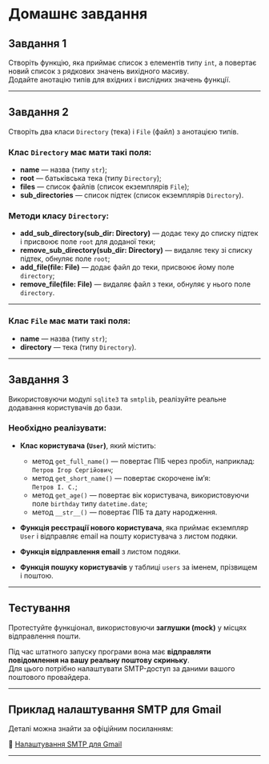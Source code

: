 # Домашнє завдання

## Завдання 1

Створіть функцію, яка приймає список з елементів типу `int`, а повертає новий список з рядкових значень вихідного масиву.  
Додайте анотацію типів для вхідних і вислідних значень функції.

---

## Завдання 2

Створіть два класи `Directory` (тека) і `File` (файл) з анотацією типів.

### Клас `Directory` має мати такі поля:

- **name** — назва (типу `str`);
- **root** — батьківська тека (типу `Directory`);
- **files** — список файлів (список екземплярів `File`);
- **sub_directories** — список підтек (список екземплярів `Directory`).

### Методи класу `Directory`:

- **add_sub_directory(sub_dir: Directory)** — додає теку до списку підтек і присвоює поле `root` для доданої теки;
- **remove_sub_directory(sub_dir: Directory)** — видаляє теку зі списку підтек, обнуляє поле `root`;
- **add_file(file: File)** — додає файл до теки, присвоює йому поле `directory`;
- **remove_file(file: File)** — видаляє файл з теки, обнуляє у нього поле `directory`.

---

### Клас `File` має мати такі поля:

- **name** — назва (типу `str`);
- **directory** — тека (типу `Directory`).

---

## Завдання 3

Використовуючи модулі `sqlite3` та `smtplib`, реалізуйте реальне додавання користувачів до бази.

### Необхідно реалізувати:

- **Клас користувача (`User`)**, який містить:

  - метод `get_full_name()` — повертає ПІБ через пробіл, наприклад:  
    `Петров Ігор Сергійович`;
  - метод `get_short_name()` — повертає скорочене ім’я:  
    `Петров І. С.`;
  - метод `get_age()` — повертає вік користувача, використовуючи поле `birthday` типу `datetime.date`;
  - метод `__str__()` — повертає ПІБ та дату народження.

- **Функція реєстрації нового користувача**, яка приймає екземпляр `User` і відправляє email на пошту користувача з листом подяки.

- **Функція відправлення email** з листом подяки.

- **Функція пошуку користувачів** у таблиці `users` за іменем, прізвищем і поштою.

---

## Тестування

Протестуйте функціонал, використовуючи **заглушки (mock)** у місцях відправлення пошти.

Під час штатного запуску програми вона має **відправляти повідомлення на вашу реальну поштову скриньку**.  
Для цього потрібно налаштувати SMTP-доступ за даними вашого поштового провайдера.

---

## Приклад налаштування SMTP для Gmail

Деталі можна знайти за офіційним посиланням:

🔗 [Налаштування SMTP для Gmail](https://support.google.com/mail/answer/7126229?hl=ru)

---
